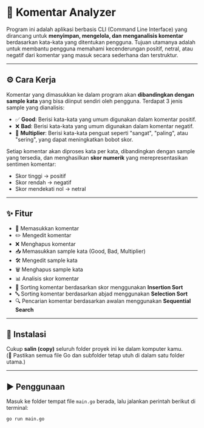 # 💬 Komentar Analyzer

Program ini adalah aplikasi berbasis CLI (Command Line Interface) yang dirancang untuk **menyimpan, mengelola, dan menganalisis komentar** berdasarkan kata-kata yang ditentukan pengguna. Tujuan utamanya adalah untuk membantu pengguna memahami kecenderungan positif, netral, atau negatif dari komentar yang masuk secara sederhana dan terstruktur.

---

## ⚙️ Cara Kerja

Komentar yang dimasukkan ke dalam program akan **dibandingkan dengan sample kata** yang bisa diinput sendiri oleh pengguna. Terdapat 3 jenis sample yang dianalisis:

- ✅ **Good**: Berisi kata-kata yang umum digunakan dalam komentar positif.
- ❌ **Bad**: Berisi kata-kata yang umum digunakan dalam komentar negatif.
- 🔁 **Multiplier**: Berisi kata-kata penguat seperti "sangat", "paling", atau "sering", yang dapat meningkatkan bobot skor.

Setiap komentar akan diproses kata per kata, dibandingkan dengan sample yang tersedia, dan menghasilkan **skor numerik** yang merepresentasikan sentimen komentar:
- Skor tinggi → positif
- Skor rendah → negatif
- Skor mendekati nol → netral

---

## ✨ Fitur

- 📝 Memasukkan komentar
- ✏️ Mengedit komentar
- ❌ Menghapus komentar
- 📥 Memasukkan sample kata (Good, Bad, Multiplier)
- 🛠️ Mengedit sample kata
- 🗑️ Menghapus sample kata
- 📊 Analisis skor komentar
- 🔢 Sorting komentar berdasarkan skor menggunakan **Insertion Sort**
- 🔤 Sorting komentar berdasarkan abjad menggunakan **Selection Sort**
- 🔍 Pencarian komentar berdasarkan awalan menggunakan **Sequential Search**

---

## 🧪 Instalasi

Cukup **salin (copy)** seluruh folder proyek ini ke dalam komputer kamu.  
(📁 Pastikan semua file Go dan subfolder tetap utuh di dalam satu folder utama.)

---

## ▶️ Penggunaan

Masuk ke folder tempat file `main.go` berada, lalu jalankan perintah berikut di terminal:

```bash
go run main.go
